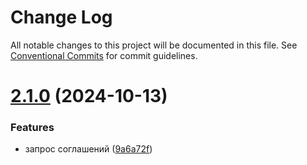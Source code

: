 # Change Log

All notable changes to this project will be documented in this file.
See [Conventional Commits](https://conventionalcommits.org) for commit guidelines.

# [2.1.0](https://github.com/coopenomics/monocoop/compare/v2.0.10-alpha.3...v2.1.0) (2024-10-13)


### Features

* запрос соглашений ([9a6a72f](https://github.com/coopenomics/monocoop/commit/9a6a72f605ba52eef2ed6f18ccee6fbed287ea00))

